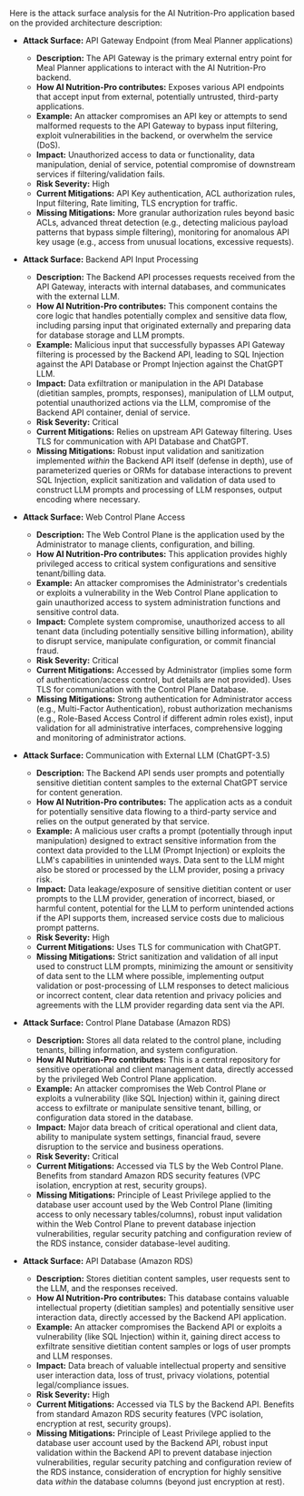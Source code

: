Here is the attack surface analysis for the AI Nutrition-Pro application based on the provided architecture description:

- **Attack Surface:** API Gateway Endpoint (from Meal Planner applications)
    - **Description:** The API Gateway is the primary external entry point for Meal Planner applications to interact with the AI Nutrition-Pro backend.
    - **How AI Nutrition-Pro contributes:** Exposes various API endpoints that accept input from external, potentially untrusted, third-party applications.
    - **Example:** An attacker compromises an API key or attempts to send malformed requests to the API Gateway to bypass input filtering, exploit vulnerabilities in the backend, or overwhelm the service (DoS).
    - **Impact:** Unauthorized access to data or functionality, data manipulation, denial of service, potential compromise of downstream services if filtering/validation fails.
    - **Risk Severity:** High
    - **Current Mitigations:** API Key authentication, ACL authorization rules, Input filtering, Rate limiting, TLS encryption for traffic.
    - **Missing Mitigations:** More granular authorization rules beyond basic ACLs, advanced threat detection (e.g., detecting malicious payload patterns that bypass simple filtering), monitoring for anomalous API key usage (e.g., access from unusual locations, excessive requests).

- **Attack Surface:** Backend API Input Processing
    - **Description:** The Backend API processes requests received from the API Gateway, interacts with internal databases, and communicates with the external LLM.
    - **How AI Nutrition-Pro contributes:** This component contains the core logic that handles potentially complex and sensitive data flow, including parsing input that originated externally and preparing data for database storage and LLM prompts.
    - **Example:** Malicious input that successfully bypasses API Gateway filtering is processed by the Backend API, leading to SQL Injection against the API Database or Prompt Injection against the ChatGPT LLM.
    - **Impact:** Data exfiltration or manipulation in the API Database (dietitian samples, prompts, responses), manipulation of LLM output, potential unauthorized actions via the LLM, compromise of the Backend API container, denial of service.
    - **Risk Severity:** Critical
    - **Current Mitigations:** Relies on upstream API Gateway filtering. Uses TLS for communication with API Database and ChatGPT.
    - **Missing Mitigations:** Robust input validation and sanitization implemented *within* the Backend API itself (defense in depth), use of parameterized queries or ORMs for database interactions to prevent SQL Injection, explicit sanitization and validation of data used to construct LLM prompts and processing of LLM responses, output encoding where necessary.

- **Attack Surface:** Web Control Plane Access
    - **Description:** The Web Control Plane is the application used by the Administrator to manage clients, configuration, and billing.
    - **How AI Nutrition-Pro contributes:** This application provides highly privileged access to critical system configurations and sensitive tenant/billing data.
    - **Example:** An attacker compromises the Administrator's credentials or exploits a vulnerability in the Web Control Plane application to gain unauthorized access to system administration functions and sensitive control data.
    - **Impact:** Complete system compromise, unauthorized access to all tenant data (including potentially sensitive billing information), ability to disrupt service, manipulate configuration, or commit financial fraud.
    - **Risk Severity:** Critical
    - **Current Mitigations:** Accessed by Administrator (implies some form of authentication/access control, but details are not provided). Uses TLS for communication with the Control Plane Database.
    - **Missing Mitigations:** Strong authentication for Administrator access (e.g., Multi-Factor Authentication), robust authorization mechanisms (e.g., Role-Based Access Control if different admin roles exist), input validation for all administrative interfaces, comprehensive logging and monitoring of administrator actions.

- **Attack Surface:** Communication with External LLM (ChatGPT-3.5)
    - **Description:** The Backend API sends user prompts and potentially sensitive dietitian content samples to the external ChatGPT service for content generation.
    - **How AI Nutrition-Pro contributes:** The application acts as a conduit for potentially sensitive data flowing to a third-party service and relies on the output generated by that service.
    - **Example:** A malicious user crafts a prompt (potentially through input manipulation) designed to extract sensitive information from the context data provided to the LLM (Prompt Injection) or exploits the LLM's capabilities in unintended ways. Data sent to the LLM might also be stored or processed by the LLM provider, posing a privacy risk.
    - **Impact:** Data leakage/exposure of sensitive dietitian content or user prompts to the LLM provider, generation of incorrect, biased, or harmful content, potential for the LLM to perform unintended actions if the API supports them, increased service costs due to malicious prompt patterns.
    - **Risk Severity:** High
    - **Current Mitigations:** Uses TLS for communication with ChatGPT.
    - **Missing Mitigations:** Strict sanitization and validation of all input used to construct LLM prompts, minimizing the amount or sensitivity of data sent to the LLM where possible, implementing output validation or post-processing of LLM responses to detect malicious or incorrect content, clear data retention and privacy policies and agreements with the LLM provider regarding data sent via the API.

- **Attack Surface:** Control Plane Database (Amazon RDS)
    - **Description:** Stores all data related to the control plane, including tenants, billing information, and system configuration.
    - **How AI Nutrition-Pro contributes:** This is a central repository for sensitive operational and client management data, directly accessed by the privileged Web Control Plane application.
    - **Example:** An attacker compromises the Web Control Plane or exploits a vulnerability (like SQL Injection) within it, gaining direct access to exfiltrate or manipulate sensitive tenant, billing, or configuration data stored in the database.
    - **Impact:** Major data breach of critical operational and client data, ability to manipulate system settings, financial fraud, severe disruption to the service and business operations.
    - **Risk Severity:** Critical
    - **Current Mitigations:** Accessed via TLS by the Web Control Plane. Benefits from standard Amazon RDS security features (VPC isolation, encryption at rest, security groups).
    - **Missing Mitigations:** Principle of Least Privilege applied to the database user account used by the Web Control Plane (limiting access to only necessary tables/columns), robust input validation within the Web Control Plane to prevent database injection vulnerabilities, regular security patching and configuration review of the RDS instance, consider database-level auditing.

- **Attack Surface:** API Database (Amazon RDS)
    - **Description:** Stores dietitian content samples, user requests sent to the LLM, and the responses received.
    - **How AI Nutrition-Pro contributes:** This database contains valuable intellectual property (dietitian samples) and potentially sensitive user interaction data, directly accessed by the Backend API application.
    - **Example:** An attacker compromises the Backend API or exploits a vulnerability (like SQL Injection) within it, gaining direct access to exfiltrate sensitive dietitian content samples or logs of user prompts and LLM responses.
    - **Impact:** Data breach of valuable intellectual property and sensitive user interaction data, loss of trust, privacy violations, potential legal/compliance issues.
    - **Risk Severity:** High
    - **Current Mitigations:** Accessed via TLS by the Backend API. Benefits from standard Amazon RDS security features (VPC isolation, encryption at rest, security groups).
    - **Missing Mitigations:** Principle of Least Privilege applied to the database user account used by the Backend API, robust input validation within the Backend API to prevent database injection vulnerabilities, regular security patching and configuration review of the RDS instance, consideration of encryption for highly sensitive data *within* the database columns (beyond just encryption at rest).
